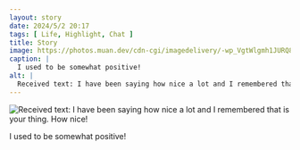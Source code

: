 ```yaml
---
layout: story
date: 2024/5/2 20:17
tags: [ Life, Highlight, Chat ]
title: Story
image: https://photos.muan.dev/cdn-cgi/imagedelivery/-wp_VgtWlgmh1JURQ8t1mg/600bbc2e-b594-4928-f00c-0b4ddd179500/public
caption: |
  I used to be somewhat positive!
alt: |
  Received text: I have been saying how nice a lot and I remembered that is your thing. How nice!
---
```


![Received text: I have been saying how nice a lot and I remembered that is your thing. How nice!](https://photos.muan.dev/cdn-cgi/imagedelivery/-wp_VgtWlgmh1JURQ8t1mg/600bbc2e-b594-4928-f00c-0b4ddd179500/public)

I used to be somewhat positive!
